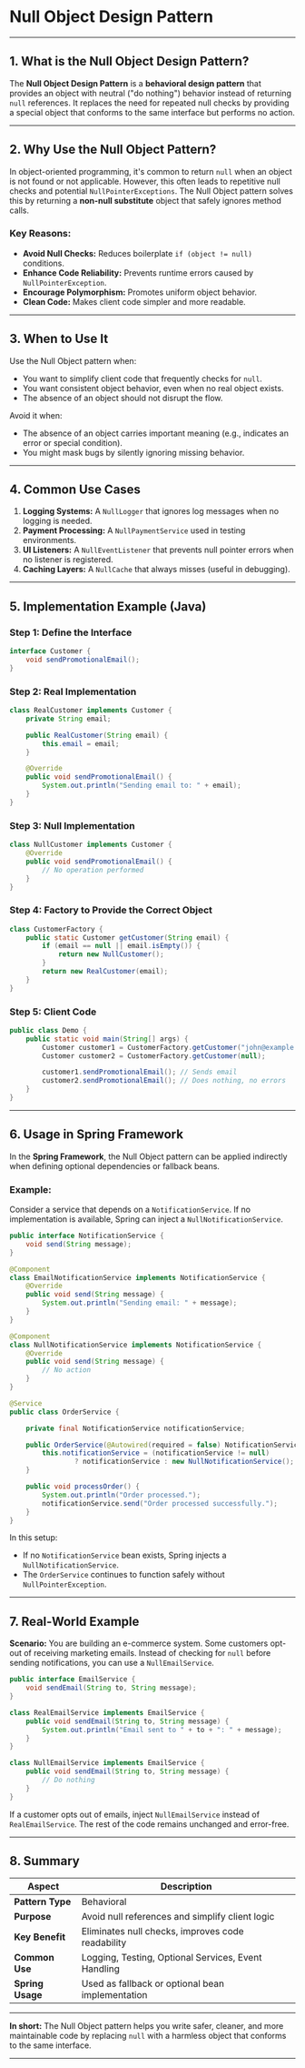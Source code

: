 # Null Object Design Pattern

---

## 1. What is the Null Object Design Pattern?

The **Null Object Design Pattern** is a **behavioral design pattern** that provides an object with neutral ("do nothing") behavior instead of returning `null` references. It replaces the need for repeated null checks by providing a special object that conforms to the same interface but performs no action.

---

## 2. Why Use the Null Object Pattern?

In object-oriented programming, it's common to return `null` when an object is not found or not applicable. However, this often leads to repetitive null checks and potential `NullPointerExceptions`. The Null Object pattern solves this by returning a **non-null substitute** object that safely ignores method calls.

### Key Reasons:

* **Avoid Null Checks:** Reduces boilerplate `if (object != null)` conditions.
* **Enhance Code Reliability:** Prevents runtime errors caused by `NullPointerException`.
* **Encourage Polymorphism:** Promotes uniform object behavior.
* **Clean Code:** Makes client code simpler and more readable.

---

## 3. When to Use It

Use the Null Object pattern when:

* You want to simplify client code that frequently checks for `null`.
* You want consistent object behavior, even when no real object exists.
* The absence of an object should not disrupt the flow.

Avoid it when:

* The absence of an object carries important meaning (e.g., indicates an error or special condition).
* You might mask bugs by silently ignoring missing behavior.

---

## 4. Common Use Cases

1. **Logging Systems:** A `NullLogger` that ignores log messages when no logging is needed.
2. **Payment Processing:** A `NullPaymentService` used in testing environments.
3. **UI Listeners:** A `NullEventListener` that prevents null pointer errors when no listener is registered.
4. **Caching Layers:** A `NullCache` that always misses (useful in debugging).

---

## 5. Implementation Example (Java)

### Step 1: Define the Interface

```java
interface Customer {
    void sendPromotionalEmail();
}
```

### Step 2: Real Implementation

```java
class RealCustomer implements Customer {
    private String email;

    public RealCustomer(String email) {
        this.email = email;
    }

    @Override
    public void sendPromotionalEmail() {
        System.out.println("Sending email to: " + email);
    }
}
```

### Step 3: Null Implementation

```java
class NullCustomer implements Customer {
    @Override
    public void sendPromotionalEmail() {
        // No operation performed
    }
}
```

### Step 4: Factory to Provide the Correct Object

```java
class CustomerFactory {
    public static Customer getCustomer(String email) {
        if (email == null || email.isEmpty()) {
            return new NullCustomer();
        }
        return new RealCustomer(email);
    }
}
```

### Step 5: Client Code

```java
public class Demo {
    public static void main(String[] args) {
        Customer customer1 = CustomerFactory.getCustomer("john@example.com");
        Customer customer2 = CustomerFactory.getCustomer(null);

        customer1.sendPromotionalEmail(); // Sends email
        customer2.sendPromotionalEmail(); // Does nothing, no errors
    }
}
```

---

## 6. Usage in Spring Framework

In the **Spring Framework**, the Null Object pattern can be applied indirectly when defining optional dependencies or fallback beans.

### Example:

Consider a service that depends on a `NotificationService`. If no implementation is available, Spring can inject a `NullNotificationService`.

```java
public interface NotificationService {
    void send(String message);
}

@Component
class EmailNotificationService implements NotificationService {
    @Override
    public void send(String message) {
        System.out.println("Sending email: " + message);
    }
}

@Component
class NullNotificationService implements NotificationService {
    @Override
    public void send(String message) {
        // No action
    }
}

@Service
public class OrderService {

    private final NotificationService notificationService;

    public OrderService(@Autowired(required = false) NotificationService notificationService) {
        this.notificationService = (notificationService != null)
                ? notificationService : new NullNotificationService();
    }

    public void processOrder() {
        System.out.println("Order processed.");
        notificationService.send("Order processed successfully.");
    }
}
```

In this setup:

* If no `NotificationService` bean exists, Spring injects a `NullNotificationService`.
* The `OrderService` continues to function safely without `NullPointerException`.

---

## 7. Real-World Example

**Scenario:** You are building an e-commerce system. Some customers opt-out of receiving marketing emails. Instead of checking for `null` before sending notifications, you can use a `NullEmailService`.

```java
public interface EmailService {
    void sendEmail(String to, String message);
}

class RealEmailService implements EmailService {
    public void sendEmail(String to, String message) {
        System.out.println("Email sent to " + to + ": " + message);
    }
}

class NullEmailService implements EmailService {
    public void sendEmail(String to, String message) {
        // Do nothing
    }
}
```

If a customer opts out of emails, inject `NullEmailService` instead of `RealEmailService`. The rest of the code remains unchanged and error-free.

---

## 8. Summary

| Aspect           | Description                                         |
| ---------------- | --------------------------------------------------- |
| **Pattern Type** | Behavioral                                          |
| **Purpose**      | Avoid null references and simplify client logic     |
| **Key Benefit**  | Eliminates null checks, improves code readability   |
| **Common Use**   | Logging, Testing, Optional Services, Event Handling |
| **Spring Usage** | Used as fallback or optional bean implementation    |

---

**In short:** The Null Object pattern helps you write safer, cleaner, and more maintainable code by replacing `null` with a harmless object that conforms to the same interface.

---